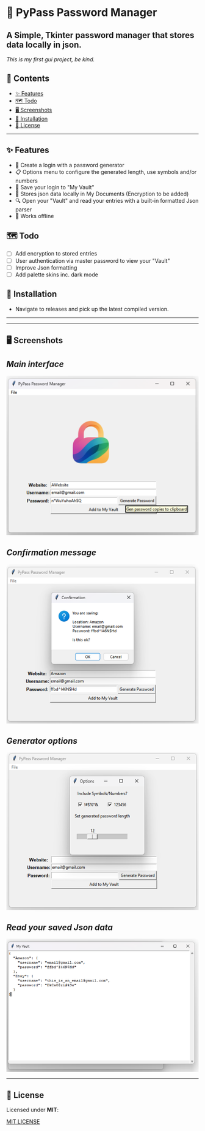 # 🔐 PyPass Password Manager

A Simple, Tkinter  password manager that stores data locally in json.
---

*This is my first gui project,  be kind.*

## 📖 Contents
- [✨ Features](#-features)
- [🗺️ Todo](#-roadmap)
- [🖥️ Screenshots](#️-screenshots)
- [🚀 Installation](#-installation)
- [📜 License](#-license)
  
[//]: # (- [⚙️ How It Works]&#40;#️-how-it-works&#41;&#41;)

---

## ✨ Features
- 🤔 Create a login with a password generator
- 📋 Options menu to configure the generated length, use symbols and/or numbers
- 🔐 Save your login to "My Vault"
- 🔑 Stores json data locally in My Documents (Encryption to be added)
- 🔍 Open your "Vault" and read your entries with a built-in formatted Json parser
- 💾 Works offline

## 🗺️ Todo

- [ ] Add encryption to stored entries
- [ ] User authentication via master password to view your "Vault"
- [ ] Improve Json formatting
- [ ] Add palette skins inc. dark mode

## 🚀 Installation
- Navigate to releases and pick up the latest compiled version.
---

[//]: # (## ⚙️ How It Works TBC) 

[//]: # (Here’s a quick outline of how the password manager works:)

[//]: # ()
[//]: # (1. **Encryption:**  )

[//]: # (   All passwords are stored using **[encryption method]**.  )

[//]: # (2. **Authentication:**  )

[//]: # (   Users authenticate via **[authentication system, e.g., master password]**.  )

[//]: # (3. **Storage:**  )

[//]: # (   Passwords are stored in **[file system ]**.  )

[//]: # (4. **Access Control:**  )

[//]: # (   You can only unlock entries with your **master key**.  )

[//]: # ()
[//]: # (👉 *&#40;more details.&#41;*)

---

## 🖥️ Screenshots 

*Main interface*   
---
![Main Dashboard](/pics/Dashboard.png)  

*Confirmation message*  
---
![Add New Password](/pics/ConfirmationMsg.png)  

*Generator options*   
---
![Set generator options](/pics/SelOptions.png)  
 


*Read your saved Json data*
---
![My Vault](/pics/Vault.png)  


---

## 📄 License
Licensed under **MIT**:


[MIT LICENSE](LICENSE)







